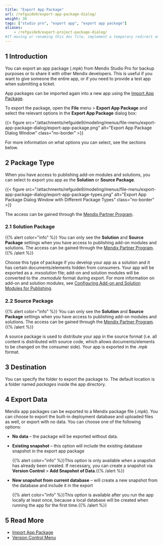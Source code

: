 ```yaml
---
title: "Export App Package"
url: /refguide9/export-app-package-dialog/
weight: 30
tags: ["studio pro", "export app", "export app package"]
aliases:
    - /refguide9/export-project-package-dialog/
#If moving or renaming this doc file, implement a temporary redirect and let the respective team know they should update the URL in the product. See Mapping to Products for more details.
---
```


## 1 Introduction

You can export an app package (*.mpk*) from Mendix Studio Pro for backup purposes or to share it with other Mendix developers. This is useful if you want to give someone the entire app, or if you need to provide a test app when submitting a ticket.

App packages can be imported again into a new app using the [Import App Package](/refguide9/import-app-package-dialog/).

To export the package, open the **File** menu > **Export App Package** and select the relevant options in the **Export App Package** dialog box:

{{< figure src="/attachments/refguide9/modeling/menus/file-menu/export-app-package-dialog/export-app-package.png" alt="Export App Package Dialog Window" class="no-border" >}}

For more information on what options you can select, see the sections below. 

## 2 Package Type

When you have access to publishing add-on modules and solutions, you can select to export you app as the **Solution** or **Source Package**. 

{{< figure src="/attachments/refguide9/modeling/menus/file-menu/export-app-package-dialog/export-app-package-types.png" alt="Export App Package Dialog Window with Different Package Types" class="no-border" >}}

The access can be gained through the [Mendix Partner Program](/appstore/partner-program/).

### 2.1 Solution Package

{{% alert color="info" %}}
You can only see the **Solution** and **Source Package** settings when you have access to publishing add-on modules and solutions. The access can be gained through the [Mendix Partner Program](/appstore/partner-program/).
{{% /alert %}}

Choose this type of package if you develop your app as a solution and it has certain documents/elements hidden from consumers. Your app will be exported as a *.mxsolution* file; add-on and solution modules will be converted to the *.mxmodule* format during export. For more information on add-on and solution modules, see [Configuring Add-on and Solution Modules for Publishing](/refguide9/configure-add-on-and-solution-modules/).

### 2.2 Source Package

{{% alert color="info" %}}
You can only see the **Solution** and **Source Package** settings when you have access to publishing add-on modules and solutions. The access can be gained through the [Mendix Partner Program](/appstore/partner-program/).
{{% /alert %}}

A source package is used to distribute your app in the source format (i.e. all content is distributed with source code, which allows documents/elements to be changed on the consumer side). Your app is exported in the *.mpk* format. 

## 3 Destination

You can specify the folder to export the package to. The default location is a folder named *packages* inside the app directory.

## 4 Export Data

Mendix app packages can be exported to a Mendix package file (*.mpk*).  You can choose to export the built-in deployment database and uploaded files as well, or export with no data. You can choose one of the following options:

* **No data** – the package will be exported without data.
* **Existing snapshot** – this option will include the existing database snapshot in the export app package

    {{% alert color="info" %}}This option is only available when a snapshot has already been created. If necessary, you can create a snapshot via **Version Control** > **Add Snapshot of Data**.{{% /alert %}}

* **New snapshot from current database** – will create a new snapshot from the database and include it in the export

    {{% alert color="info" %}}This option is available after you run the app locally at least once, because a local database will be created when running the app for the first time.{{% /alert %}}

## 5 Read More

* [Import App Package](/refguide9/import-app-package-dialog/)
* [Version Control Menu](/refguide9/version-control-menu/)
